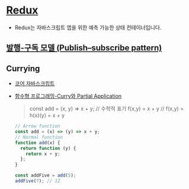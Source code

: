 # [Redux](https://ko.redux.js.org/introduction/getting-started/)

- Redux는 자바스크립트 앱을 위한 예측 가능한 상태 컨테이너입니다.

## [발행-구독 모델 (Publish–subscribe pattern)](https://ko.wikipedia.org/wiki/%EB%B0%9C%ED%96%89-%EA%B5%AC%EB%8F%85_%EB%AA%A8%EB%8D%B8)

## Currying

- [코어 자바스크립트](https://ko.javascript.info/currying-partials)
- [함수형 프로그래밍-Curry와 Partial Application](https://medium.com/%EC%98%A4%EB%8A%98%EC%9D%98-%ED%94%84%EB%A1%9C%EA%B7%B8%EB%9E%98%EB%B0%8D/%ED%95%A8%EC%88%98%ED%98%95-%ED%94%84%EB%A1%9C%EA%B7%B8%EB%9E%98%EB%B0%8D-curry-%EC%99%80-partial-application-a7f83472cf53)

  > const add = (x, y) => x + y;
  > // 수학적 표기
  > f(x,y) = x + y
  > //
  > f(x,y) = h(x)(y) = x + y

  ```jsx
  // Arrow function
  const add = (x) => (y) => x + y;
  // Normal function
  function add(x) {
    return function (y) {
      return x + y;
    };
  }

  const addFive = add(5);
  addFive(7); // 12
  ```
